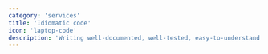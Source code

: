 ```yaml
---
category: 'services'
title: 'Idiomatic code'
icon: 'laptop-code'
description: 'Writing well-documented, well-tested, easy-to-understand code. Empathy is baked into code.'
---
```

